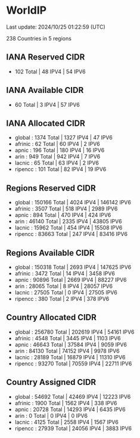 # WorldIP

Last update: 2024/10/25 01:22:59 (UTC)

238 Countries in 5 regions

## IANA Reserved CIDR

- 102 Total | 48 IPV4 | 54 IPV6

## IANA Available CIDR

- 60 Total | 3 IPV4 | 57 IPV6

## IANA Allocated CIDR

- global : 1374 Total | 1327 IPV4 | 47 IPV6
- afrinic : 62 Total | 60 IPV4 | 2 IPV6
- apnic : 196 Total | 180 IPV4 | 16 IPV6
- arin : 949 Total | 942 IPV4 | 7 IPV6
- lacnic : 65 Total | 63 IPV4 | 2 IPV6
- ripencc : 101 Total | 82 IPV4 | 19 IPV6

## Regions Reserved CIDR

- global : 150166 Total | 4024 IPV4 | 146142 IPV6
- afrinic : 3507 Total | 518 IPV4 | 2989 IPV6
- apnic : 894 Total | 470 IPV4 | 424 IPV6
- arin : 46140 Total | 2335 IPV4 | 43805 IPV6
- lacnic : 15962 Total | 454 IPV4 | 15508 IPV6
- ripencc : 83663 Total | 247 IPV4 | 83416 IPV6

## Regions Available CIDR

- global : 150318 Total | 2693 IPV4 | 147625 IPV6
- afrinic : 3472 Total | 14 IPV4 | 3458 IPV6
- apnic : 90896 Total | 2669 IPV4 | 88227 IPV6
- arin : 28065 Total | 8 IPV4 | 28057 IPV6
- lacnic : 27505 Total | 0 IPV4 | 27505 IPV6
- ripencc : 380 Total | 2 IPV4 | 378 IPV6

## Country Allocated CIDR

- global : 256780 Total | 202619 IPV4 | 54161 IPV6
- afrinic : 4548 Total | 3445 IPV4 | 1103 IPV6
- apnic : 46643 Total | 37584 IPV4 | 9059 IPV6
- arin : 84130 Total | 74152 IPV4 | 9978 IPV6
- lacnic : 28189 Total | 16879 IPV4 | 11310 IPV6
- ripencc : 93270 Total | 70559 IPV4 | 22711 IPV6

## Country Assigned CIDR

- global : 54692 Total | 42469 IPV4 | 12223 IPV6
- afrinic : 1900 Total | 1562 IPV4 | 338 IPV6
- apnic : 20728 Total | 14293 IPV4 | 6435 IPV6
- arin : 0 Total | 0 IPV4 | 0 IPV6
- lacnic : 4125 Total | 2558 IPV4 | 1567 IPV6
- ripencc : 27939 Total | 24056 IPV4 | 3883 IPV6
